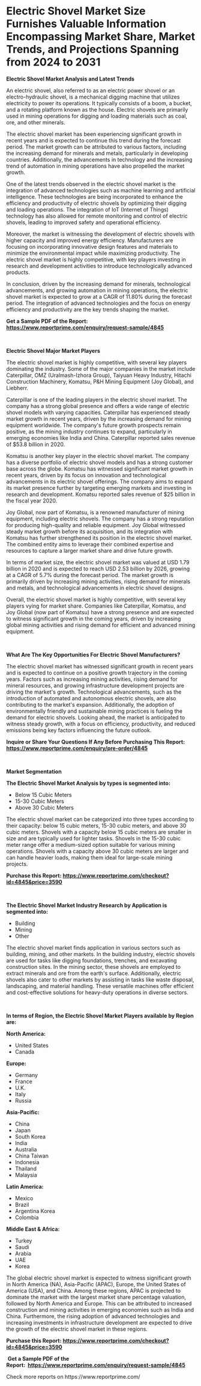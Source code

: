 <p><h1>Electric Shovel Market Size Furnishes Valuable Information Encompassing Market Share, Market Trends, and Projections Spanning from 2024 to 2031</h1></p><p><strong>Electric Shovel Market Analysis and Latest Trends</strong></p>
<p><p>An electric shovel, also referred to as an electric power shovel or an electro-hydraulic shovel, is a mechanical digging machine that utilizes electricity to power its operations. It typically consists of a boom, a bucket, and a rotating platform known as the house. Electric shovels are primarily used in mining operations for digging and loading materials such as coal, ore, and other minerals.</p><p>The electric shovel market has been experiencing significant growth in recent years and is expected to continue this trend during the forecast period. The market growth can be attributed to various factors, including the increasing demand for minerals and metals, particularly in developing countries. Additionally, the advancements in technology and the increasing trend of automation in mining operations have also propelled the market growth.</p><p>One of the latest trends observed in the electric shovel market is the integration of advanced technologies such as machine learning and artificial intelligence. These technologies are being incorporated to enhance the efficiency and productivity of electric shovels by optimizing their digging and loading operations. The integration of IoT (Internet of Things) technology has also allowed for remote monitoring and control of electric shovels, leading to improved safety and operational efficiency.</p><p>Moreover, the market is witnessing the development of electric shovels with higher capacity and improved energy efficiency. Manufacturers are focusing on incorporating innovative design features and materials to minimize the environmental impact while maximizing productivity. The electric shovel market is highly competitive, with key players investing in research and development activities to introduce technologically advanced products.</p><p>In conclusion, driven by the increasing demand for minerals, technological advancements, and growing automation in mining operations, the electric shovel market is expected to grow at a CAGR of 11.80% during the forecast period. The integration of advanced technologies and the focus on energy efficiency and productivity are the key trends shaping the market.</p></p>
<p><strong>Get a Sample PDF of the Report:&nbsp; <a href="https://www.reportprime.com/enquiry/request-sample/4845">https://www.reportprime.com/enquiry/request-sample/4845</a></strong></p>
<p>&nbsp;</p>
<p><strong>Electric Shovel Major Market Players</strong></p>
<p><p>The electric shovel market is highly competitive, with several key players dominating the industry. Some of the major companies in the market include Caterpillar, OMZ (Uralmash-Izhora Group), Taiyuan Heavy Industry, Hitachi Construction Machinery, Komatsu, P&H Mining Equipment (Joy Global), and Liebherr.</p><p>Caterpillar is one of the leading players in the electric shovel market. The company has a strong global presence and offers a wide range of electric shovel models with varying capacities. Caterpillar has experienced steady market growth in recent years, driven by the increasing demand for mining equipment worldwide. The company's future growth prospects remain positive, as the mining industry continues to expand, particularly in emerging economies like India and China. Caterpillar reported sales revenue of $53.8 billion in 2020.</p><p>Komatsu is another key player in the electric shovel market. The company has a diverse portfolio of electric shovel models and has a strong customer base across the globe. Komatsu has witnessed significant market growth in recent years, driven by its focus on innovation and technological advancements in its electric shovel offerings. The company aims to expand its market presence further by targeting emerging markets and investing in research and development. Komatsu reported sales revenue of $25 billion in the fiscal year 2020.</p><p>Joy Global, now part of Komatsu, is a renowned manufacturer of mining equipment, including electric shovels. The company has a strong reputation for producing high-quality and reliable equipment. Joy Global witnessed steady market growth before its acquisition, and its integration with Komatsu has further strengthened its position in the electric shovel market. The combined entity aims to leverage their combined expertise and resources to capture a larger market share and drive future growth.</p><p>In terms of market size, the electric shovel market was valued at USD 1.79 billion in 2020 and is expected to reach USD 2.53 billion by 2026, growing at a CAGR of 5.7% during the forecast period. The market growth is primarily driven by increasing mining activities, rising demand for minerals and metals, and technological advancements in electric shovel designs.</p><p>Overall, the electric shovel market is highly competitive, with several key players vying for market share. Companies like Caterpillar, Komatsu, and Joy Global (now part of Komatsu) have a strong presence and are expected to witness significant growth in the coming years, driven by increasing global mining activities and rising demand for efficient and advanced mining equipment.</p></p>
<p>&nbsp;</p>
<p><strong>What Are The Key Opportunities For Electric Shovel Manufacturers?</strong></p>
<p><p>The electric shovel market has witnessed significant growth in recent years and is expected to continue on a positive growth trajectory in the coming years. Factors such as increasing mining activities, rising demand for mineral resources, and growing infrastructure development projects are driving the market's growth. Technological advancements, such as the introduction of automated and autonomous electric shovels, are also contributing to the market's expansion. Additionally, the adoption of environmentally friendly and sustainable mining practices is fueling the demand for electric shovels. Looking ahead, the market is anticipated to witness steady growth, with a focus on efficiency, productivity, and reduced emissions being key factors influencing the future outlook.</p></p>
<p><strong>Inquire or Share Your Questions If Any Before Purchasing This Report: <a href="https://www.reportprime.com/enquiry/pre-order/4845">https://www.reportprime.com/enquiry/pre-order/4845</a></strong></p>
<p>&nbsp;</p>
<p><strong>Market Segmentation</strong></p>
<p><strong>The Electric Shovel Market Analysis by types is segmented into:</strong></p>
<p><ul><li>Below 15 Cubic Meters</li><li>15-30 Cubic Meters</li><li>Above 30 Cubic Meters</li></ul></p>
<p><p>The electric shovel market can be categorized into three types according to their capacity: below 15 cubic meters, 15-30 cubic meters, and above 30 cubic meters. Shovels with a capacity below 15 cubic meters are smaller in size and are typically used for lighter tasks. Shovels in the 15-30 cubic meter range offer a medium-sized option suitable for various mining operations. Shovels with a capacity above 30 cubic meters are larger and can handle heavier loads, making them ideal for large-scale mining projects.</p></p>
<p><strong>Purchase this Report:&nbsp;<a href="https://www.reportprime.com/checkout?id=4845&price=3590">https://www.reportprime.com/checkout?id=4845&price=3590</a></strong></p>
<p>&nbsp;</p>
<p><strong>The Electric Shovel Market Industry Research by Application is segmented into:</strong></p>
<p><ul><li>Building</li><li>Mining</li><li>Other</li></ul></p>
<p><p>The electric shovel market finds application in various sectors such as building, mining, and other markets. In the building industry, electric shovels are used for tasks like digging foundations, trenches, and excavating construction sites. In the mining sector, these shovels are employed to extract minerals and ore from the earth's surface. Additionally, electric shovels also cater to other markets by assisting in tasks like waste disposal, landscaping, and material handling. These versatile machines offer efficient and cost-effective solutions for heavy-duty operations in diverse sectors.</p></p>
<p>&nbsp;</p>
<p><strong>In terms of Region, the Electric Shovel Market Players available by Region are:</strong></p>
<p>
    <p> <strong> North America: </strong>
        <ul>
            <li>United States</li>
            <li>Canada</li>
        </ul>
        </p> 
    <p> <strong> Europe: </strong>
        <ul>
            <li>Germany</li>
            <li>France</li>
            <li>U.K.</li>
            <li>Italy</li>
            <li>Russia</li>
        </ul>
        </p> 
    <p> <strong> Asia-Pacific: </strong>
        <ul>
            <li>China</li>
            <li>Japan</li>
            <li>South Korea</li>
            <li>India</li>
            <li>Australia</li>
            <li>China Taiwan</li>
            <li>Indonesia</li>
            <li>Thailand</li>
            <li>Malaysia</li>
        </ul>
        </p> 
    <p> <strong> Latin America: </strong>
        <ul>
            <li>Mexico</li>
            <li>Brazil</li>
            <li>Argentina Korea</li>
            <li>Colombia</li>
        </ul>
        </p> 
    <p> <strong> Middle East & Africa: </strong>
        <ul>
            <li>Turkey</li>
            <li>Saudi</li>
            <li>Arabia</li>
            <li>UAE</li>
            <li>Korea</li>
        </ul>
    </p>
    </p>
<p><p>The global electric shovel market is expected to witness significant growth in North America (NA), Asia-Pacific (APAC), Europe, the United States of America (USA), and China. Among these regions, APAC is projected to dominate the market with the largest market share percentage valuation, followed by North America and Europe. This can be attributed to increased construction and mining activities in emerging economies such as India and China. Furthermore, the rising adoption of advanced technologies and increasing investments in infrastructure development are expected to drive the growth of the electric shovel market in these regions.</p></p>
<p><strong>Purchase this Report: <a href="https://www.reportprime.com/checkout?id=4845&price=3590">https://www.reportprime.com/checkout?id=4845&price=3590</a></strong></p>
<p>&nbsp;<strong>Get a Sample PDF of the Report:&nbsp;&nbsp;<a href="https://www.reportprime.com/enquiry/request-sample/4845">https://www.reportprime.com/enquiry/request-sample/4845</a></strong></p>
<p><strong></strong></p>
<p>Check more reports on https://www.reportprime.com/</p>